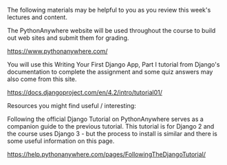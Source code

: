 The following materials may be helpful to you as you review this week's lectures and content.

The 
PythonAnywhere
 website will be used throughout the course to build out web sites and submit them for grading.

 https://www.pythonanywhere.com/

You will use this 
Writing Your First Django App, Part I tutorial
 from Django's documentation to complete the assignment and some quiz answers may also come from this site.

 https://docs.djangoproject.com/en/4.2/intro/tutorial01/

Resources you might find useful / interesting:

Following the official Django Tutorial on PythonAnywhere
 serves as a companion guide to the previous tutorial. This tutorial is for Django 2 and the course uses Django 3 - but the process to install is similar and there is some useful information on this page.

 https://help.pythonanywhere.com/pages/FollowingTheDjangoTutorial/


